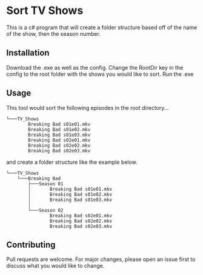 # Sort TV Shows

This is a c# program that will create a folder structure based off of the name of the show, then the season number.

## Installation

Download the .exe as well as the config.
 Change the RootDir key in the config to the root folder with the shows you would like to sort.
 Run the .exe


## Usage
This tool would sort the following episodes in the root directory...
~~~
└───TV_Shows
        Breaking Bad s01e01.mkv
        Breaking Bad s01e02.mkv
        Breaking Bad s01e03.mkv
        Breaking Bad s02e01.mkv
        Breaking Bad s02e02.mkv
        Breaking Bad s02e03.mkv
~~~


and create a folder structure like the example below.
~~~
└───TV_Shows
    └───Breaking Bad
        ├───Season 01
        │       Breaking Bad s01e01.mkv
        │       Breaking Bad s01e02.mkv
        │       Breaking Bad s01e03.mkv
        │
        └───Season 02
                Breaking Bad s02e01.mkv
                Breaking Bad s02e02.mkv
                Breaking Bad s02e03.mkv
~~~


## Contributing
Pull requests are welcome. For major changes, please open an issue first to discuss what you would like to change.
